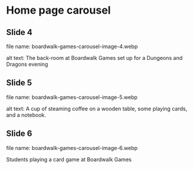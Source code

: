 # Home page carousel

## Slide 4

file name: boardwalk-games-carousel-image-4.webp

alt text: The back-room at Boardwalk Games set up for a Dungeons and Dragons evening

## Slide 5

file name: boardwalk-games-carousel-image-5.webp

alt text: A cup of steaming coffee on a wooden table, some playing cards, and a notebook.

## Slide 6

file name: boardwalk-games-carousel-image-6.webp

Students playing a card game at Boardwalk Games